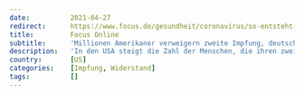 ```yaml
---
date:          2021-04-27
redirect:      https://www.focus.de/gesundheit/coronavirus/so-entsteht-kein-schutz-corona-pandemie-millionen-amerikaner-verzichten-auf-die-zweite-impfung_id_13237164.html
title:         Focus Online
subtitle:      'Millionen Amerikaner verweigern zweite Impfung, deutscher Forscher: So entsteht kein Schutz'
description:   'In den USA steigt die Zahl der Menschen, die ihren zweiten Impftermin nicht wahrnehmen. Gibt es dieses Phänomen auch in Deutschland? Und ist damit der Kampf gegen die Pandemie in Gefahr? Ein deutscher Wissenschaftler sagt ja und erklärt, warum das der Fall ist.'
country:       [US]
categories:    [Impfung, Widerstand]
tags:          []
---
```

